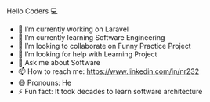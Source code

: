 Hello Coders &#128187;
- 🔭 I’m currently working on Laravel
- 🌱 I’m currently learning Software Engineering
- 👯 I’m looking to collaborate on Funny Practice Project
- 🤔 I’m looking for help with Learning Project
- 💬 Ask me about Software
- 📫 How to reach me: https://www.linkedin.com/in/nr232
- 😄 Pronouns: He
- ⚡ Fun fact: It took decades to learn software architecture
